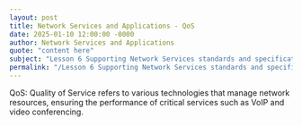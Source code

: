```yaml
---
layout: post
title: Network Services and Applications - QoS
date: 2025-01-10 12:00:00 -0000
author: Network Services and Applications
quote: "content here"
subject: "Lesson 6 Supporting Network Services standards and specifications"
permalink: "/Lesson 6 Supporting Network Services standards and specifications/Network Services and Applications/Network Services and Applications - QoS"
---
```


QoS: Quality of Service refers to various technologies that manage network resources, ensuring the performance of critical services such as VoIP and video conferencing.
